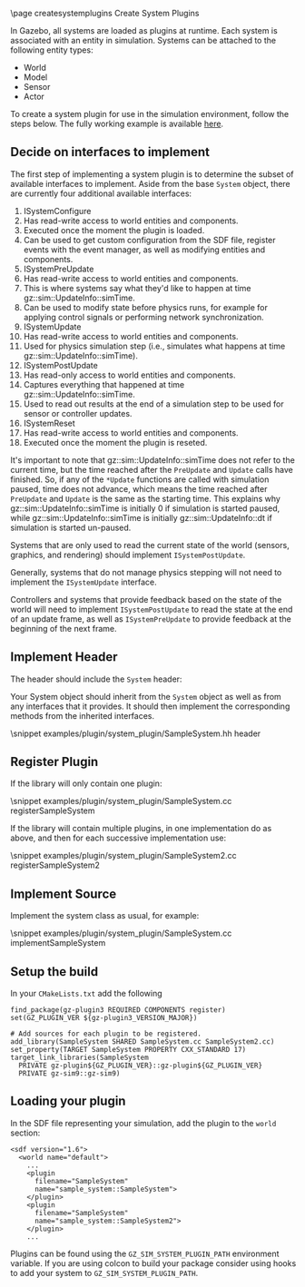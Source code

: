 \page createsystemplugins Create System Plugins

In Gazebo, all systems are loaded as plugins at runtime. Each system
is associated with an entity in simulation. Systems can be attached to the
following entity types:

* World
* Model
* Sensor
* Actor

To create a system plugin for use in the simulation environment, follow the
steps below. The fully working example is available [here](https://github.com/gazebosim/gz-sim/tree/gz-sim9/examples/plugin/system_plugin).

## Decide on interfaces to implement

The first step of implementing a system plugin is to determine the subset of
available interfaces to implement. Aside from the base `System` object,
there are currently four additional available interfaces:

1. ISystemConfigure
  1. Has read-write access to world entities and components.
  2. Executed once the moment the plugin is loaded.
  3. Can be used to get custom configuration from the SDF file, register events
     with the event manager, as well as modifying entities and components.
2. ISystemPreUpdate
  1. Has read-write access to world entities and components.
  2. This is where systems say what they'd like to happen at time gz::sim::UpdateInfo::simTime.
  3. Can be used to modify state before physics runs, for example for applying control signals or performing network synchronization.
3. ISystemUpdate
  1. Has read-write access to world entities and components.
  2. Used for physics simulation step (i.e., simulates what happens at time gz::sim::UpdateInfo::simTime).
4. ISystemPostUpdate
  1. Has read-only access to world entities and components.
  2. Captures everything that happened at time gz::sim::UpdateInfo::simTime.
  3. Used to read out results at the end of a simulation step to be used for sensor or controller updates.
5. ISystemReset
  1. Has read-write access to world entities and components.
  2. Executed once the moment the plugin is reseted.

It's important to note that gz::sim::UpdateInfo::simTime does not refer to the current time, but the time reached after the `PreUpdate` and `Update` calls have finished.
So, if any of the `*Update` functions are called with simulation paused, time does not advance, which means the time reached after `PreUpdate` and `Update` is the same as the starting time.
This explains why gz::sim::UpdateInfo::simTime is initially 0 if simulation is started paused, while gz::sim::UpdateInfo::simTime is initially gz::sim::UpdateInfo::dt if simulation is started un-paused.

Systems that are only used to read the current state of the world (sensors,
graphics, and rendering) should implement `ISystemPostUpdate`.

Generally, systems that do not manage physics stepping will not need to
implement the `ISystemUpdate` interface.

Controllers and systems that provide feedback based on the state of the
world will need to implement `ISystemPostUpdate` to read the state at the
end of an update frame, as well as `ISystemPreUpdate` to provide feedback at
the beginning of the next frame.

## Implement Header

The header should include the `System` header:

Your System object should inherit from the `System` object as well as from
any interfaces that it provides.  It should then implement the corresponding
methods from the inherited interfaces.

\snippet examples/plugin/system_plugin/SampleSystem.hh header

## Register Plugin

If the library will only contain one plugin:

\snippet examples/plugin/system_plugin/SampleSystem.cc registerSampleSystem

If the library will contain multiple plugins, in one implementation do as
above, and then for each successive implementation use:

\snippet examples/plugin/system_plugin/SampleSystem2.cc registerSampleSystem2

## Implement Source

Implement the system class as usual, for example:

\snippet examples/plugin/system_plugin/SampleSystem.cc implementSampleSystem

## Setup the build

In your `CMakeLists.txt` add the following

```
find_package(gz-plugin3 REQUIRED COMPONENTS register)
set(GZ_PLUGIN_VER ${gz-plugin3_VERSION_MAJOR})

# Add sources for each plugin to be registered.
add_library(SampleSystem SHARED SampleSystem.cc SampleSystem2.cc)
set_property(TARGET SampleSystem PROPERTY CXX_STANDARD 17)
target_link_libraries(SampleSystem
  PRIVATE gz-plugin${GZ_PLUGIN_VER}::gz-plugin${GZ_PLUGIN_VER}
  PRIVATE gz-sim9::gz-sim9)
```

## Loading your plugin

In the SDF file representing your simulation, add the plugin to the `world` section:

```{.xml}
<sdf version="1.6">
  <world name="default">
    ...
    <plugin
      filename="SampleSystem"
      name="sample_system::SampleSystem">
    </plugin>
    <plugin
      filename="SampleSystem"
      name="sample_system::SampleSystem2">
    </plugin>
    ...
```
Plugins can be found using the `GZ_SIM_SYSTEM_PLUGIN_PATH` environment variable. If you
are using colcon to build your package consider using hooks to add your system to 
`GZ_SIM_SYSTEM_PLUGIN_PATH`.
